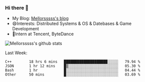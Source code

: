 ### Hi there 👋

- My Blog: [Mellorsssss's blog](https://mellorsssss.com/)
- 😄Interests: Distributed Systems & OS & Datebases & Game Development
- 🤔Intern at Tencent, ByteDance


![Mellorsssss's github stats](https://github-readme-stats.vercel.app/api?username=Mellorsssss&show_icons=true&theme=radical)

<!-- ![Top Langs](https://github-readme-stats.vercel.app/api/top-langs/?username=anuraghazra&hide=javascript,html,typescript,css,glsl) -->

<!--
**Mellorsssss/Mellorsssss** is a ✨ _special_ ✨ repository because its `README.md` (this file) appears on your GitHub profile.

Here are some ideas to get you started:

- 🔭 I’m currently working on ...
- 🌱 I’m currently learning ...
- 👯 I’m looking to collaborate on ...
- 🤔 I’m looking for help with ...
- 💬 Ask me about ...
- 📫 How to reach me: ...
- 😄 Pronouns: ...
- ⚡ Fun fact: ...
-->

Last Week:
<!--START_SECTION:waka-->

```text
C++        18 hrs 6 mins   ████████████████████░░░░░   79.94 %
JSON       1 hr 12 mins    █▒░░░░░░░░░░░░░░░░░░░░░░░   05.30 %
Bash       1 hr            █░░░░░░░░░░░░░░░░░░░░░░░░   04.44 %
Other      50 mins         █░░░░░░░░░░░░░░░░░░░░░░░░   03.69 %
```

<!--END_SECTION:waka-->
